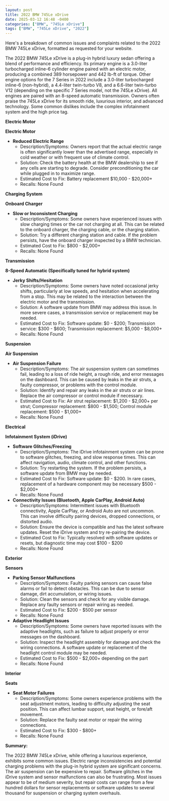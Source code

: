 ```yaml
---
layout: post
title: 2022 BMW 745Le xDrive
date: 2025-03-12 16:48 -0400
categories: ["BMW", "745Le xDrive"]
tags: ["BMW", "745Le xDrive", "2022"]
---
```

Here's a breakdown of common issues and complaints related to the 2022 BMW 745Le xDrive, formatted as requested for your website.

The 2022 BMW 745Le xDrive is a plug-in hybrid luxury sedan offering a blend of performance and efficiency. Its primary engine is a 3.0-liter turbocharged inline-6 cylinder engine paired with an electric motor, producing a combined 389 horsepower and 442 lb-ft of torque. Other engine options for the 7 Series in 2022 include a 3.0-liter turbocharged inline-6 (non-hybrid), a 4.4-liter twin-turbo V8, and a 6.6-liter twin-turbo V12 (depending on the specific 7 Series model, not the 745Le xDrive). All engines are paired with an 8-speed automatic transmission. Owners often praise the 745Le xDrive for its smooth ride, luxurious interior, and advanced technology. Some common dislikes include the complex infotainment system and the high price tag.

**Electric Motor**

**Electric Motor**
*   **Reduced Electric Range**
    *   Description/Symptoms: Owners report that the actual electric range is often significantly lower than the advertised range, especially in cold weather or with frequent use of climate control.
    *   Solution: Check the battery health at the BMW dealership to see if any cells are starting to degrade. Consider preconditioning the car while plugged in to maximize range.
    *   Estimated Cost to Fix: Battery replacement $10,000 - $20,000+
    *   Recalls: None Found

**Charging System**

**Onboard Charger**
*   **Slow or Inconsistent Charging**
    *   Description/Symptoms: Some owners have experienced issues with slow charging times or the car not charging at all. This can be related to the onboard charger, the charging cable, or the charging station.
    *   Solution: Try a different charging station and cable. If the problem persists, have the onboard charger inspected by a BMW technician.
    *   Estimated Cost to Fix: $800 - $2,000+
    *   Recalls: None Found

**Transmission**

**8-Speed Automatic (Specifically tuned for hybrid system)**

*   **Jerky Shifts/Hesitation**
    *   Description/Symptoms: Some owners have noted occasional jerky shifts, particularly at low speeds, and hesitation when accelerating from a stop. This may be related to the interaction between the electric motor and the transmission.
    *   Solution: A software update from BMW may address this issue. In more severe cases, a transmission service or replacement may be needed.
    *   Estimated Cost to Fix: Software update: $0 - $200; Transmission service: $300 - $600; Transmission replacement: $5,000 - $8,000+
    *   Recalls: None Found

**Suspension**

**Air Suspension**
*   **Air Suspension Failure**
    *   Description/Symptoms: The air suspension system can sometimes fail, leading to a loss of ride height, a rough ride, and error messages on the dashboard. This can be caused by leaks in the air struts, a faulty compressor, or problems with the control module.
    *   Solution: Identify and repair any leaks in the air struts or air lines. Replace the air compressor or control module if necessary.
    *   Estimated Cost to Fix: Air strut replacement: $1,200 - $2,000+ per strut; Compressor replacement: $800 - $1,500; Control module replacement: $500 - $1,000+
    *   Recalls: None Found

**Electrical**

**Infotainment System (iDrive)**
*   **Software Glitches/Freezing**
    *   Description/Symptoms: The iDrive infotainment system can be prone to software glitches, freezing, and slow response times. This can affect navigation, audio, climate control, and other functions.
    *   Solution: Try restarting the system. If the problem persists, a software update from BMW may be needed.
    *   Estimated Cost to Fix: Software update: $0 - $200. In rare cases, replacement of a hardware component may be necessary $500 - $2,000+
    *   Recalls: None Found
*   **Connectivity Issues (Bluetooth, Apple CarPlay, Android Auto)**
    *   Description/Symptoms: Intermittent issues with Bluetooth connectivity, Apple CarPlay, or Android Auto are not uncommon. This can involve difficulty pairing devices, dropped connections, or distorted audio.
    *   Solution: Ensure the device is compatible and has the latest software updates. Reset the iDrive system and try re-pairing the device.
    *   Estimated Cost to Fix: Typically resolved with software updates or resets, but diagnostic time may cost $100 - $200
    *   Recalls: None Found

**Exterior**

**Sensors**
*   **Parking Sensor Malfunctions**
    *   Description/Symptoms: Faulty parking sensors can cause false alarms or fail to detect obstacles. This can be due to sensor damage, dirt accumulation, or wiring issues.
    *   Solution: Clean the sensors and check for any visible damage. Replace any faulty sensors or repair wiring as needed.
    *   Estimated Cost to Fix: $200 - $500 per sensor
    *   Recalls: None Found
*   **Adaptive Headlight Issues**
    *   Description/Symptoms: Some owners have reported issues with the adaptive headlights, such as failure to adjust properly or error messages on the dashboard.
    *   Solution: Inspect the headlight assembly for damage and check the wiring connections. A software update or replacement of the headlight control module may be needed.
    *   Estimated Cost to Fix: $500 - $2,000+ depending on the part
    *   Recalls: None Found

**Interior**

**Seats**
*   **Seat Motor Failures**
    * Description/Symptoms: Some owners experience problems with the seat adjustment motors, leading to difficulty adjusting the seat position. This can affect lumbar support, seat height, or fore/aft movement.
    * Solution: Replace the faulty seat motor or repair the wiring connections.
    * Estimated Cost to Fix: $300 - $800+
    * Recalls: None Found

**Summary:**

The 2022 BMW 745Le xDrive, while offering a luxurious experience, exhibits some common issues. Electric range inconsistencies and potential charging problems with the plug-in hybrid system are significant concerns. The air suspension can be expensive to repair. Software glitches in the iDrive system and sensor malfunctions can also be frustrating. Most issues appear to be of medium severity, but repair costs can range from a few hundred dollars for sensor replacements or software updates to several thousand for suspension or charging system overhauls.

